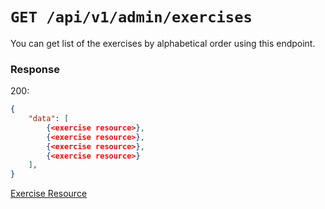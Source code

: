 # `GET /api/v1/admin/exercises`
You can get list of the exercises by alphabetical order using this endpoint.


### Response

200:
```json
{
    "data": [
        {<exercise resource>},
        {<exercise resource>},
        {<exercise resource>},
        {<exercise resource>}
    ],
}
```

[Exercise Resource](../../resources/exercise.md)
